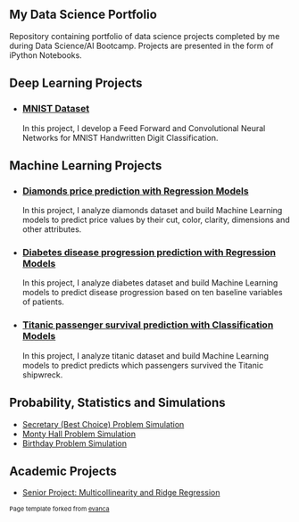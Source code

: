## My Data Science Portfolio

Repository containing portfolio of data science projects completed by me during Data Science/AI Bootcamp. Projects are presented in the form of iPython Notebooks.


## Deep Learning Projects

- ### [MNIST Dataset](https://github.com/zoisan/zoisan.github.io/blob/master/MNIST.md)

  In this project, I develop a Feed Forward and Convolutional Neural Networks for MNIST Handwritten Digit Classification.



## Machine Learning Projects

- ### [Diamonds price prediction with Regression Models](https://github.com/zoisan/zoisan.github.io/blob/master/Diamonds.md)

  In this project, I analyze diamonds dataset and build Machine Learning models to predict price values by their cut, color, clarity, dimensions and other attributes.



- ### [Diabetes disease progression prediction with Regression Models](https://github.com/zoisan/zoisan.github.io/blob/master/Diabetes.md)

  In this project, I analyze diabetes dataset and build Machine Learning models to predict disease progression based on ten baseline variables of patients.


- ### [Titanic passenger survival prediction with Classification Models](https://github.com/zoisan/zoisan.github.io/blob/master/Titanic.md)

  In this project, I analyze titanic dataset and build Machine Learning models to predict predicts which passengers survived the Titanic shipwreck.



## Probability, Statistics and Simulations

- [Secretary (Best Choice) Problem Simulation](https://github.com/zoisan/zoisan.github.io/blob/master/prob_stat/Secretary_Best_Choice_Problem_Simulation.md)
- [Monty Hall Problem Simulation](https://github.com/zoisan/zoisan.github.io/blob/master/prob_stat/Monty_Hall_Problem_Simulation.md)
- [Birthday Problem Simulation](https://github.com/zoisan/zoisan.github.io/blob/master/prob_stat/Birthday_Problem.md)

## Academic Projects

- [Senior Project: Multicollinearity and Ridge Regression](<src="https://github.com/zoisan/zoisan.github.io/blob/master/prob_stat/Senior_Project_Ismail_Savruk.pdf" type="application/pdf"/>)





<p style="font-size:11px">Page template forked from <a href="https://github.com/evanca/quick-portfolio">evanca</a></p>
<!-- Remove above link if you don't want to attibute -->
